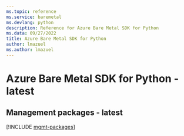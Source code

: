 ```yaml
---
ms.topic: reference
ms.service: baremetal
ms.devlang: python
description: Reference for Azure Bare Metal SDK for Python
ms.data: 09/27/2022
title: Azure Bare Metal SDK for Python
author: lmazuel
ms.author: lmazuel
---
```

# Azure Bare Metal SDK for Python - latest

## Management packages - latest
[!INCLUDE [mgmt-packages](bare-metal-mgmt-index.md)]